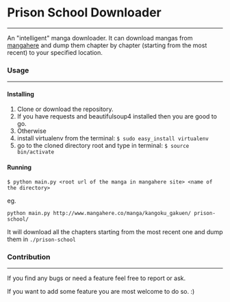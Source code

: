 # Prison School Downloader
-----------------------------
An "intelligent" manga downloader.
It can download mangas from [mangahere](http://www.mangahere.co)
and dump them chapter by chapter (starting from the most recent)
to your specified location.

### Usage
-----------------------------
#### Installing
1. Clone or download the repository.
2. If you have requests and beautifulsoup4 installed then you are good to go.
3. Otherwise
  1. install virtualenv from the terminal: `$ sudo easy_install virtualenv`
  2. go to the cloned directory root and type in terminal: `$ source bin/activate`

#### Running
```
$ python main.py <root url of the manga in mangahere site> <name of the directory>
```
eg. 
```
python main.py http://www.mangahere.co/manga/kangoku_gakuen/ prison-school/
```
It will download all the chapters starting from the most recent one and dump them in `./prison-school`

### Contribution
--------------------------------
If you find any bugs or need a feature feel free to report or ask.

If you want to add some feature you are most welcome to do so.
:)
